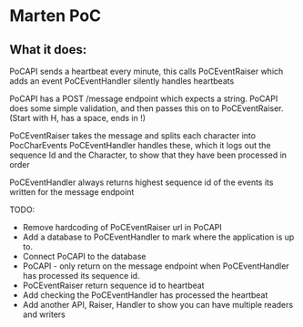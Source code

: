 ﻿# Marten PoC

## What it does: 
PoCAPI sends a heartbeat every minute, this calls PoCEventRaiser which adds an event 
PoCEventHandler silently handles heartbeats

PoCAPI has a POST /message endpoint which expects a string.
PoCAPI does some simple validation, and then passes this on to PoCEventRaiser. (Start with H, has a space, ends in !)

PoCEventRaiser takes the message and splits each character into PocCharEvents
PoCEventHandler handles these, which it logs out the sequence Id and the Character, to show that they have been processed in order 

PoCEventHandler always returns highest sequence id of the events its written for the message endpoint

TODO: 
* Remove hardcoding of PoCEventRaiser url in PoCAPI
* Add a database to PoCEventHandler to mark where the application is up to. 
* Connect PoCAPI to the database
* PoCAPI - only return on the message endpoint when PoCEventHandler has processed its sequence id.
* PoCEventRaiser return sequence id to heartbeat
* Add checking the PoCEventHandler has processed the heartbeat
* Add another API, Raiser, Handler to show you can have multiple readers and writers